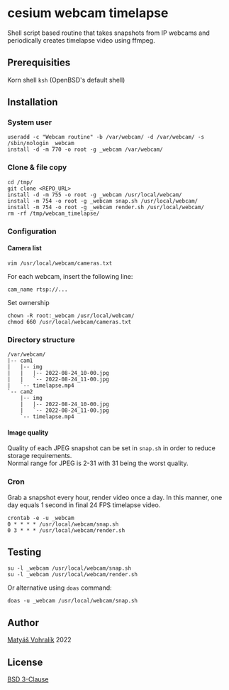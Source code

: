 # cesium webcam timelapse
Shell script based routine that takes snapshots from IP webcams and periodically creates timelapse video using ffmpeg.

## Prerequisities
Korn shell `ksh` (OpenBSD's default shell)

## Installation
### System user

	useradd -c "Webcam routine" -b /var/webcam/ -d /var/webcam/ -s /sbin/nologin _webcam
	install -d -m 770 -o root -g _webcam /var/webcam/

### Clone & file copy

	cd /tmp/
	git clone <REPO_URL>
	install -d -m 755 -o root -g _webcam /usr/local/webcam/
	install -m 754 -o root -g _webcam snap.sh /usr/local/webcam/
	install -m 754 -o root -g _webcam render.sh /usr/local/webcam/
	rm -rf /tmp/webcam_timelapse/

### Configuration
#### Camera list

	vim /usr/local/webcam/cameras.txt

For each webcam, insert the following line:

	cam_name rtsp://...

Set ownership

	chown -R root:_webcam /usr/local/webcam/
	chmod 660 /usr/local/webcam/cameras.txt

### Directory structure
	/var/webcam/
	|-- cam1
	|   |-- img
	|   |   |-- 2022-08-24_10-00.jpg
	|   |   `-- 2022-08-24_11-00.jpg
	|   `-- timelapse.mp4
	`-- cam2
	    |-- img
	    |   |-- 2022-08-24_10-00.jpg
	    |   `-- 2022-08-24_11-00.jpg
	    `-- timelapse.mp4

#### Image quality
Quality of each JPEG snapshot can be set in `snap.sh` in order to reduce storage requirements.  
Normal range for JPEG is 2-31 with 31 being the worst quality.

### Cron
Grab a snapshot every hour, render video once a day. In this manner, one day equals 1 second in final 24 FPS timelapse video.

	crontab -e -u _webcam
	0 * * * * /usr/local/webcam/snap.sh
	0 3 * * * /usr/local/webcam/render.sh

## Testing

	su -l _webcam /usr/local/webcam/snap.sh
	su -l _webcam /usr/local/webcam/render.sh

Or alternative using `doas` command:

	doas -u _webcam /usr/local/webcam/snap.sh

## Author
[Matyáš Vohralík](https://mv.cesium.cz) 2022

## License
[BSD 3-Clause](LICENSE)